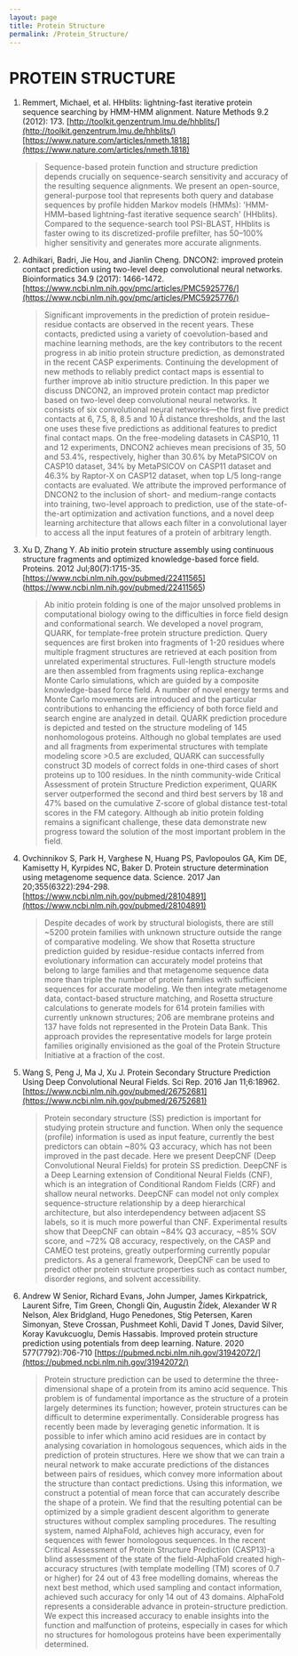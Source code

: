 ```yaml
---
layout: page
title: Protein Structure
permalink: /Protein_Structure/
---
```


# PROTEIN STRUCTURE

1. Remmert, Michael, et al. HHblits: lightning-fast iterative protein sequence searching by HMM-HMM alignment. Nature Methods 9.2 (2012): 173.
[http://toolkit.genzentrum.lmu.de/hhblits/](http://toolkit.genzentrum.lmu.de/hhblits/)
[https://www.nature.com/articles/nmeth.1818](https://www.nature.com/articles/nmeth.1818)
 
   >Sequence-based protein function and structure prediction depends crucially on sequence-search sensitivity and accuracy of the resulting sequence alignments. We present an open-source, general-purpose tool that represents both query and database sequences by profile hidden Markov models (HMMs): 'HMM-HMM–based lightning-fast iterative sequence search' (HHblits). Compared to the sequence-search tool PSI-BLAST, HHblits is faster owing to its discretized-profile prefilter, has 50–100% higher sensitivity and generates more accurate alignments. 

1. Adhikari, Badri, Jie Hou, and Jianlin Cheng. DNCON2: improved protein contact prediction using two-level deep convolutional neural networks. Bioinformatics 34.9 (2017): 1466-1472.
[https://www.ncbi.nlm.nih.gov/pmc/articles/PMC5925776/](https://www.ncbi.nlm.nih.gov/pmc/articles/PMC5925776/)

   >Significant improvements in the prediction of protein residue–residue contacts are observed in the recent years. These contacts, predicted using a variety of coevolution-based and machine learning methods, are the key contributors to the recent progress in ab initio protein structure prediction, as demonstrated in the recent CASP experiments. Continuing the development of new methods to reliably predict contact maps is essential to further improve ab initio structure prediction. In this paper we discuss DNCON2, an improved protein contact map predictor based on two-level deep convolutional neural networks. It consists of six convolutional neural networks—the first five predict contacts at 6, 7.5, 8, 8.5 and 10 Å distance thresholds, and the last one uses these five predictions as additional features to predict final contact maps. On the free-modeling datasets in CASP10, 11 and 12 experiments, DNCON2 achieves mean precisions of 35, 50 and 53.4%, respectively, higher than 30.6% by MetaPSICOV on CASP10 dataset, 34% by MetaPSICOV on CASP11 dataset and 46.3% by Raptor-X on CASP12 dataset, when top L/5 long-range contacts are evaluated. We attribute the improved performance of DNCON2 to the inclusion of short- and medium-range contacts into training, two-level approach to prediction, use of the state-of-the-art optimization and activation functions, and a novel deep learning architecture that allows each filter in a convolutional layer to access all the input features of a protein of arbitrary length.
   
1. Xu D, Zhang Y. Ab initio protein structure assembly using continuous structure
fragments and optimized knowledge-based force field. Proteins. 2012
Jul;80(7):1715-35. 
[https://www.ncbi.nlm.nih.gov/pubmed/22411565] (https://www.ncbi.nlm.nih.gov/pubmed/22411565)
   >Ab initio protein folding is one of the major unsolved problems in computational biology owing to the difficulties in force field design and conformational search. We developed a novel program, QUARK, for template-free protein structure prediction. Query sequences are first broken into fragments of 1-20 residues where multiple fragment structures are retrieved at each position from unrelated experimental structures. Full-length structure models are then assembled from fragments using replica-exchange Monte Carlo simulations, which are guided by a composite knowledge-based force field. A number of novel energy terms and Monte Carlo movements are introduced and the particular contributions to enhancing the efficiency of both force field and search engine are analyzed in detail. QUARK prediction procedure is depicted and tested on the structure modeling of 145 nonhomologous proteins. Although no global templates are used and all fragments from experimental structures with template modeling score >0.5 are excluded, QUARK can successfully construct 3D models of correct folds in one-third cases of short proteins up to 100 residues. In the ninth community-wide Critical Assessment of protein Structure Prediction experiment, QUARK server outperformed the second and third best servers by 18 and 47% based on the cumulative Z-score of global distance test-total scores in the FM category. Although ab initio protein folding remains a significant challenge, these data demonstrate new progress toward the solution of the most important problem in the field.
   
1. Ovchinnikov S, Park H, Varghese N, Huang PS, Pavlopoulos GA, Kim DE, Kamisetty
H, Kyrpides NC, Baker D. Protein structure determination using metagenome
sequence data. Science. 2017 Jan 20;355(6322):294-298.
[https://www.ncbi.nlm.nih.gov/pubmed/28104891](https://www.ncbi.nlm.nih.gov/pubmed/28104891)
   >Despite decades of work by structural biologists, there are still ~5200 protein families with unknown structure outside the range of comparative modeling. We show that Rosetta structure prediction guided by residue-residue contacts inferred from evolutionary information can accurately model proteins that belong to large families and that metagenome sequence data more than triple the number of protein families with sufficient sequences for accurate modeling. We then integrate metagenome data, contact-based structure matching, and Rosetta structure calculations to generate models for 614 protein families with currently unknown structures; 206 are membrane proteins and 137 have folds not represented in the Protein Data Bank. This approach provides the representative models for large protein families originally envisioned as the goal of the Protein Structure Initiative at a fraction of the cost.

1. Wang S, Peng J, Ma J, Xu J. Protein Secondary Structure Prediction Using Deep 
Convolutional Neural Fields. Sci Rep. 2016 Jan 11;6:18962.
[https://www.ncbi.nlm.nih.gov/pubmed/26752681](https://www.ncbi.nlm.nih.gov/pubmed/26752681)
   
   >Protein secondary structure (SS) prediction is important for studying protein structure and function. When only the sequence (profile) information is used as input feature, currently the best predictors can obtain ~80% Q3 accuracy, which has not been improved in the past decade. Here we present DeepCNF (Deep Convolutional Neural Fields) for protein SS prediction. DeepCNF is a Deep Learning extension of Conditional Neural Fields (CNF), which is an integration of Conditional Random Fields (CRF) and shallow neural networks. DeepCNF can model not only complex sequence-structure relationship by a deep hierarchical architecture, but also interdependency between adjacent SS labels, so it is much more powerful than CNF. Experimental results show that DeepCNF can obtain ~84% Q3 accuracy, ~85% SOV score, and ~72% Q8 accuracy, respectively, on the CASP and CAMEO test proteins, greatly outperforming currently popular predictors. As a general framework, DeepCNF can be used to predict other protein structure properties such as contact number, disorder regions, and solvent accessibility.

1. Andrew W Senior, Richard Evans, John Jumper, James Kirkpatrick, Laurent Sifre, Tim Green, Chongli Qin, Augustin Žídek, Alexander W R Nelson, Alex Bridgland, Hugo Penedones, Stig Petersen, Karen Simonyan, Steve Crossan, Pushmeet Kohli, David T Jones, David Silver, Koray Kavukcuoglu, Demis Hassabis. Improved protein structure prediction using potentials from deep learning.  Nature. 2020 577(7792):706-710
[https://pubmed.ncbi.nlm.nih.gov/31942072/](https://pubmed.ncbi.nlm.nih.gov/31942072/)

   >Protein structure prediction can be used to determine the three-dimensional shape of a protein from its amino acid sequence. This problem is of fundamental importance as the structure of a protein largely determines its function; however, protein structures can be difficult to determine experimentally. Considerable progress has recently been made by leveraging genetic information. It is possible to infer which amino acid residues are in contact by analysing covariation in homologous sequences, which aids in the prediction of protein structures. Here we show that we can train a neural network to make accurate predictions of the distances between pairs of residues, which convey more information about the structure than contact predictions. Using this information, we construct a potential of mean force that can accurately describe the shape of a protein. We find that the resulting potential can be optimized by a simple gradient descent algorithm to generate structures without complex sampling procedures. The resulting system, named AlphaFold, achieves high accuracy, even for sequences with fewer homologous sequences. In the recent Critical Assessment of Protein Structure Prediction (CASP13)-a blind assessment of the state of the field-AlphaFold created high-accuracy structures (with template modelling (TM) scores of 0.7 or higher) for 24 out of 43 free modelling domains, whereas the next best method, which used sampling and contact information, achieved such accuracy for only 14 out of 43 domains. AlphaFold represents a considerable advance in protein-structure prediction. We expect this increased accuracy to enable insights into the function and malfunction of proteins, especially in cases for which no structures for homologous proteins have been experimentally determined.
